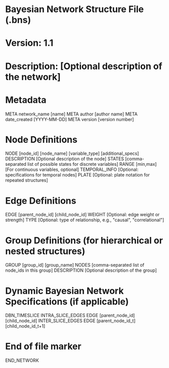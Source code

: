 # Bayesian Network Structure File (.bns)
# Version: 1.1
# Description: [Optional description of the network]

# Metadata
META network_name [name]
META author [author name]
META date_created [YYYY-MM-DD]
META version [version number]

# Node Definitions
NODE [node_id] [node_name] [variable_type] [additional_specs]
  DESCRIPTION [Optional description of the node]
  STATES [comma-separated list of possible states for discrete variables]
  RANGE [min,max] [For continuous variables, optional]
  TEMPORAL_INFO [Optional: specifications for temporal nodes]
  PLATE [Optional: plate notation for repeated structures]

# Edge Definitions
EDGE [parent_node_id] [child_node_id]
  WEIGHT [Optional: edge weight or strength]
  TYPE [Optional: type of relationship, e.g., "causal", "correlational"]

# Group Definitions (for hierarchical or nested structures)
GROUP [group_id] [group_name]
  NODES [comma-separated list of node_ids in this group]
  DESCRIPTION [Optional description of the group]

# Dynamic Bayesian Network Specifications (if applicable)
DBN_TIMESLICE
  INTRA_SLICE_EDGES
    EDGE [parent_node_id] [child_node_id]
  INTER_SLICE_EDGES
    EDGE [parent_node_id_t] [child_node_id_t+1]

# End of file marker
END_NETWORK
